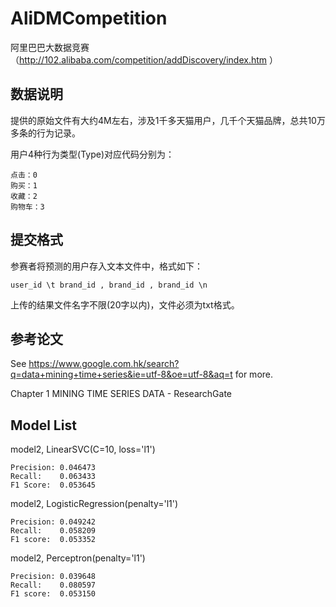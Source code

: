 AliDMCompetition
================

阿里巴巴大数据竞赛（http://102.alibaba.com/competition/addDiscovery/index.htm ）


数据说明
--------

提供的原始文件有大约4M左右，涉及1千多天猫用户，几千个天猫品牌，总共10万多条的行为记录。

用户4种行为类型(Type)对应代码分别为：

    点击：0
    购买：1
    收藏：2
    购物车：3


提交格式
--------

参赛者将预测的用户存入文本文件中，格式如下：

```user_id \t brand_id , brand_id , brand_id \n```

上传的结果文件名字不限(20字以内)，文件必须为txt格式。


参考论文
--------

See https://www.google.com.hk/search?q=data+mining+time+series&ie=utf-8&oe=utf-8&aq=t for more.

Chapter 1 MINING TIME SERIES DATA - ResearchGate


Model List
----------

model2, LinearSVC(C=10, loss='l1')

    Precision: 0.046473
    Recall:    0.063433
    F1 Score:  0.053645


model2, LogisticRegression(penalty='l1')

    Precision: 0.049242
    Recall:    0.058209
    F1 score:  0.053352

model2, Perceptron(penalty='l1')

    Precision: 0.039648
    Recall:    0.080597
    F1 score:  0.053150
